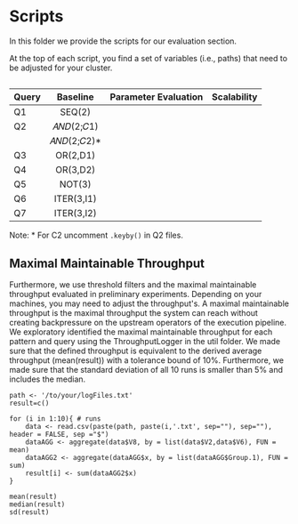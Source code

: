 # Scripts

In this folder we provide the scripts for our evaluation section. 

At the top of each script, you find a set of variables (i.e., paths) that need to be adjusted for your cluster. 

## 

| Query |    Baseline    | Parameter Evaluation | Scalability | 
|-------|:--------------:|----------------------|-------------|
| Q1    |     SEQ(2)     |                      |             |
| Q2    | 𝐴𝑁𝐷(2;𝐶1)  |                      |             |
|       | 𝐴𝑁𝐷(2;𝐶2)* |                      |             |
| Q3    |    OR(2,D1)    |                      |             |
| Q4    |    OR(3,D2)    |                      |             |
| Q5    |     NOT(3)     |                      |             |
| Q6    |   ITER(3,I1)   |                      |             |
| Q7    |   ITER(3,I2)   |                      |             |

Note: * For C2 uncomment ```.keyby()``` in Q2 files. 
 
## Maximal Maintainable Throughput
Furthermore, we use threshold filters and the maximal maintainable throughput evaluated in preliminary experiments. Depending on your machines, 
you may need to adjust the throughput's. A maximal maintainable throughput is the maximal throughput the system can reach without creating backpressure on the upstream operators of the execution pipeline.
We exploratory identified the maximal maintainable throughput for each pattern and query using the ThroughputLogger in the util folder.
We made sure that the defined throughput is equivalent to the derived average throughput (mean(result)) with a tolerance bound of 10%. 
Furthermore, we made sure that the standard deviation of all 10 runs is smaller than 5% and includes the median. 

```
path <- '/to/your/logFiles.txt'
result=c()

for (i in 1:10){ # runs 
    data <- read.csv(paste(path, paste(i,'.txt', sep=""), sep=""), header = FALSE, sep ="$")
    dataAGG <- aggregate(data$V8, by = list(data$V2,data$V6), FUN = mean)
    dataAGG2 <- aggregate(dataAGG$x, by = list(dataAGG$Group.1), FUN = sum)
    result[i] <- sum(dataAGG2$x)
}

mean(result)
median(result)
sd(result)
``` 